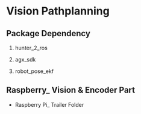 # Vision Pathplanning

## Package Dependency
1. hunter_2_ros

2. agx_sdk

3. robot_pose_ekf

## Raspberry_ Vision & Encoder Part
- Raspberry Pi_ Trailer Folder
